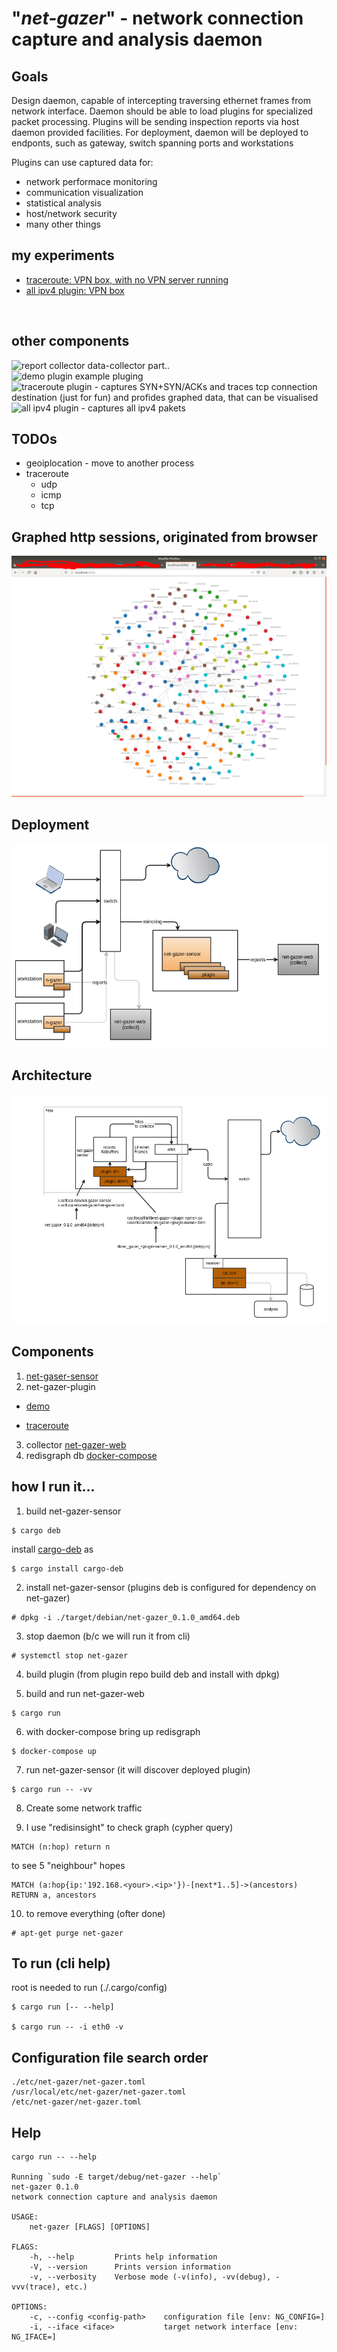 

# "_net-gazer_" - network connection capture and analysis daemon 

## Goals
Design daemon, capable of intercepting traversing ethernet frames from network interface. Daemon should be able to load plugins for specialized packet processing. Plugins will be sending inspection reports via host daemon provided facilities. For deployment, daemon will be deployed to endponts, such as gateway, switch spanning ports and workstations

Plugins can use captured data for:
+ network performace monitoring
+ communication visualization
+ statistical analysis
+ host/network security
+ many other things

## my experiments
+ [traceroute: VPN box, with no VPN server running](./docs/use-case-vpn-host-with-no-vpn-running.md) 
+ [all ipv4 plugin: VPN box](./docs/use-case-with-all-ipv4-plugin.md) 


<br/>

## other components
![report collector](https://github.com/soleinik/net-gazer-web) data-collector part..   
![demo plugin](https://github.com/soleinik/net-gazer-plugin-demo) example pluging   
![traceroute plugin](https://github.com/soleinik/net-gazer-plugin-traceroute) - captures SYN+SYN/ACKs and traces tcp connection destination (just for fun) and profides graphed data, that can be visualised 
![all ipv4 plugin](https://github.com/soleinik/net-gazer-plugin-all-ipv4) - captures all ipv4 pakets


## TODOs
+ geoiplocation - move to another process
+ traceroute  
  + udp
  + icmp
  + tcp

## Graphed http sessions, originated from browser
![Graphed http sessions originated from my workstation](./docs/graphed-session.png)


## Deployment
![deployment diagram](./docs/deployment.png)


## Architecture
![Architecture](./docs/app-architecture.png)


## Components
1. [net-gaser-sensor](https://github.com/soleinik/net-gazer-sensor)
2. net-gazer-plugin
  * [demo](https://github.com/soleinik/net-gazer-plugin-demo)

  * [traceroute](https://github.com/soleinik/net-gazer-plugin-traceroute)
3. collector [net-gazer-web](https://github.com/soleinik/net-gazer-web)
4. redisgraph db [docker-compose](https://github.com/soleinik/net-gazer-web/blob/master/docker-compose.yml)


## how I run it...

1. build net-gazer-sensor 
```
$ cargo deb
```
install [cargo-deb](https://crates.io/crates/cargo-deb) as 
```
$ cargo install cargo-deb
```
2. install net-gazer-sensor (plugins deb is configured for dependency on net-gazer)
``` 
# dpkg -i ./target/debian/net-gazer_0.1.0_amd64.deb
```
3. stop daemon (b/c we will run it from cli)
```
# systemctl stop net-gazer
```
4. build plugin (from plugin repo build deb and install with dpkg)

5. build and run net-gazer-web
```
$ cargo run
```
6. with docker-compose bring up redisgraph 
```
$ docker-compose up
```
7. run net-gazer-sensor (it will discover deployed plugin)
```
$ cargo run -- -vv
```
8. Create some network traffic 

9. I use "redisinsight" to check graph (cypher query)
```
MATCH (n:hop) return n
```
to see 5 "neighbour" hopes
```
MATCH (a:hop{ip:'192.168.<your>.<ip>'})-[next*1..5]->(ancestors) RETURN a, ancestors
```
10. to remove everything (ofter done)
```
# apt-get purge net-gazer
```



## To run (cli help)
root is needed to run (./.cargo/config)
```
$ cargo run [-- --help]

$ cargo run -- -i eth0 -v

```

## Configuration file search order
```
./etc/net-gazer/net-gazer.toml
/usr/local/etc/net-gazer/net-gazer.toml
/etc/net-gazer/net-gazer.toml
```

## Help
```
cargo run -- --help

Running `sudo -E target/debug/net-gazer --help`
net-gazer 0.1.0
network connection capture and analysis daemon

USAGE:
    net-gazer [FLAGS] [OPTIONS]

FLAGS:
    -h, --help         Prints help information
    -V, --version      Prints version information
    -v, --verbosity    Verbose mode (-v(info), -vv(debug), -vvv(trace), etc.)

OPTIONS:
    -c, --config <config-path>    configuration file [env: NG_CONFIG=]
    -i, --iface <iface>           target network interface [env: NG_IFACE=]
